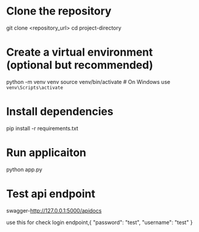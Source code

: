 # Clone the repository
git clone <repository_url>
cd project-directory

# Create a virtual environment (optional but recommended)
python -m venv venv
source venv/bin/activate  # On Windows use `venv\Scripts\activate`

# Install dependencies
pip install -r requirements.txt

# Run applicaiton

python app.py

# Test api endpoint
swagger-http://127.0.0.1:5000/apidocs

use this for check login endpoint,{
  "password": "test",
  "username": "test"
}